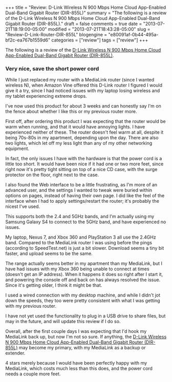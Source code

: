 +++
title = "Review: D-Link Wireless N 900 Mbps Home Cloud App-Enabled Dual-Band Gigabit Router (DIR-855L)"
summary = "The following is a review of the D-Link Wireless N 900 Mbps Home Cloud App-Enabled Dual-Band Gigabit Router (DIR-855L)."
draft = false
comments = true
date = "2013-07-21T18:19:00-05:00"
modified = "2013-07-21T18:43:28-05:00"
slug = "Review-D-Link-Router-DIR-855L"
blogengine = "e80091af-0b44-495a-bf2c-ea767b1559d6"
categories = ["review"]
tags = ["review"]
+++

<div class="note">
<p>The following is a review of the <a rel="external" href="http://www.amazon.com/dp/B009V00K3W?tag=strivinglifen-20">D-Link Wireless N 900 Mbps Home Cloud App-Enabled Dual-Band Gigabit Router (DIR-855L)</a>.</p>
</div>
<h3>Very nice, save the short power cord</h3>
<p>While I just replaced my router with a MediaLink router (since I wanted wireless N), when Amazon Vine offered this D-Link router I figured I would give it a try, since I had noticed issues with my laptop losing wireless and my tablet experiencing extreme drops.</p>
<p>I've now used this product for about 3 weeks and can honestly say I'm on the fence about whether I like this or my previous router more.</p>
<p>First off, after ordering this product I was expecting that the router would be warm when running, and that it would have annoying lights. I have experienced neither of these. The router doesn't feel warm at all, despite it being 70s-80s in my apartment, depending upon the day. There are also two lights, which let off my less light than any of my other networking equipment.</p>
<p>In fact, the only issues I have with the hardware is that the power cord is a little too short. It would have been nice if it had one or two more feet, since right now it's pretty tight sitting on top of a nice CD case, with the surge protector on the floor, right next to the case.</p>
<p>I also found the Web interface to be a little frustrating, as I'm more of an advanced user, and the settings I wanted to tweak were buried within options on pages, instead of having their own page. I did like the feel of the interface when I had to apply settings/restart the router; it's probably the nicest I've used.</p>
<p>This supports both the 2.4 and 5GHz bands, and I'm actually using my Samsung Galaxy S4 to connect to the 5GHz band, and have experienced no issues.</p>
<p>My laptop, Nexus 7, and Xbox 360 and PlayStation 3 all use the 2.4GHz band. Compared to the MediaLink router I was using before the pings (according to SpeedTest.net) is just a bit slower. Download seems a tiny bit faster, and upload seems to be the same.</p>
<p>The range actually seems better in my apartment than my MediaLink, but I have had issues with my Xbox 360 being unable to connect at times (doesn't get an IP address). When it happens it does so right after I start it, and powering the console off and back on has always resolved the issue. Since it's getting older, I think it might be that.</p>
<p>I used a wired connection with my desktop machine, and while I didn't jot down the speeds, they too were pretty consistent with what I was getting with my previous router.</p>
<p>I have not yet used the functionality to plug in a USB drive to share files, but may in the future, and will update this review if I do so.</p>
<p>Overall, after the first couple days I was expecting that I'd hook my MediaLink back up, but now I'm not so sure. If anything, the <a rel="external" href="http://www.amazon.com/dp/B009V00K3W?tag=strivinglifen-20">D-Link Wireless N 900 Mbps Home Cloud App-Enabled Dual-Band Gigabit Router (DIR-855L)</a> may become my primary, with my MediaLink as a backup or extender.</p>
<p>4 stars merely because I would have been perfectly happy with my MediaLink, which costs much less than this does, and the power cord needs a couple more feet.</p>

